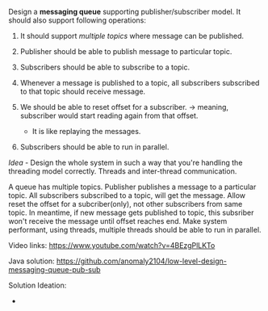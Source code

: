Design a **messaging queue** supporting publisher/subscriber model. It should also support following operations:

1. It should support *multiple topics* where message can be published.
2. Publisher should be able to publish message to particular topic.
3. Subscribers should be able to subscribe to a topic.

4. Whenever a message is published to a topic, all subscribers subscribed to that topic should receive message.

5. We should be able to reset offset for a subscriber. -> meaning, subscriber would start reading again from that offset.
	- It is like replaying the messages.

6. Subscribers should be able to run in parallel.



*Idea* - Design the whole system in such a way that you're handling the threading model correctly. Threads and inter-thread communication.

A queue has multiple topics. Publisher publishes a message to a particular topic.
All subscribers subscribed to a topic, will get the message.
Allow reset the offset for a subcriber(only), not other subscribers from same topic. In meantime, if new message gets published to topic, this subsriber won't receive the message until offset reaches end.
Make system performant, using threads, multiple threads should be able to run in parallel.

Video links:
https://www.youtube.com/watch?v=4BEzgPlLKTo

Java solution: https://github.com/anomaly2104/low-level-design-messaging-queue-pub-sub


Solution Ideation:

- 